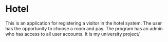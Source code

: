 # Hotel
This is an application for registering a visitor in the hotel system. The user has the opportunity to choose a room and pay. The program has an admin who has access to all user accounts. It is my university project/
